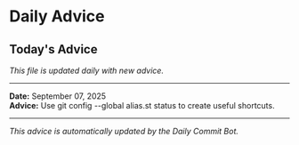# Daily Advice

## Today's Advice
*This file is updated daily with new advice.*

---

**Date:** September 07, 2025  
**Advice:** Use git config --global alias.st status to create useful shortcuts.

---

*This advice is automatically updated by the Daily Commit Bot.*
